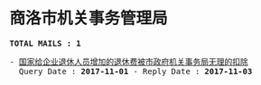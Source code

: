# 商洛市机关事务管理局
<pre><b>TOTAL MAILS : 1</b></pre>
<pre>
- <a href="../../categories/mails/4403.md">国家给企业退休人员增加的退休费被市政府机关事务局无理的扣除</a><br/>  Query Date : <b>2017-11-01</b> - Reply Date : <b>2017-11-03</b>
</pre>
